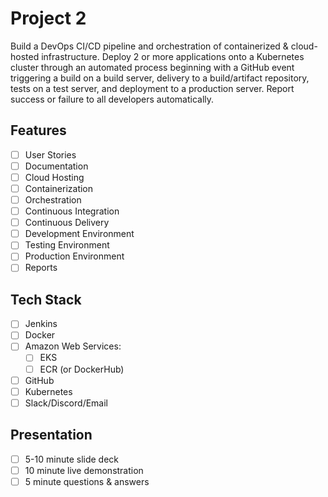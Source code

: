 # Project 2
Build a DevOps CI/CD pipeline and orchestration of containerized & cloud-hosted infrastructure. Deploy 2 or more applications onto a Kubernetes cluster through an automated process beginning with a GitHub event triggering a build on a build server, delivery to a build/artifact repository, tests on a test server, and deployment to a production server. Report success or failure to all developers automatically.

## Features
- [ ] User Stories
- [ ] Documentation
- [ ] Cloud Hosting
- [ ] Containerization
- [ ] Orchestration
- [ ] Continuous Integration
- [ ] Continuous Delivery
- [ ] Development Environment
- [ ] Testing Environment
- [ ] Production Environment
- [ ] Reports

## Tech Stack
- [ ] Jenkins
- [ ] Docker
- [ ] Amazon Web Services:
    - [ ] EKS
    - [ ] ECR (or DockerHub)
- [ ] GitHub
- [ ] Kubernetes
- [ ] Slack/Discord/Email

## Presentation
- [ ] 5-10 minute slide deck
- [ ] 10 minute live demonstration
- [ ] 5 minute questions & answers